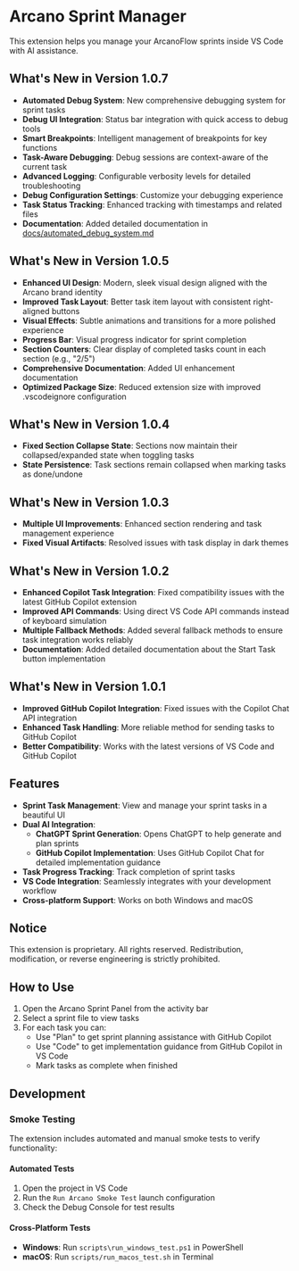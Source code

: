 # Arcano Sprint Manager

This extension helps you manage your ArcanoFlow sprints inside VS Code with AI assistance.

## What's New in Version 1.0.7

- **Automated Debug System**: New comprehensive debugging system for sprint tasks
- **Debug UI Integration**: Status bar integration with quick access to debug tools
- **Smart Breakpoints**: Intelligent management of breakpoints for key functions
- **Task-Aware Debugging**: Debug sessions are context-aware of the current task
- **Advanced Logging**: Configurable verbosity levels for detailed troubleshooting
- **Debug Configuration Settings**: Customize your debugging experience
- **Task Status Tracking**: Enhanced tracking with timestamps and related files
- **Documentation**: Added detailed documentation in [docs/automated_debug_system.md](docs/automated_debug_system.md)

## What's New in Version 1.0.5

- **Enhanced UI Design**: Modern, sleek visual design aligned with the Arcano brand identity
- **Improved Task Layout**: Better task item layout with consistent right-aligned buttons
- **Visual Effects**: Subtle animations and transitions for a more polished experience
- **Progress Bar**: Visual progress indicator for sprint completion
- **Section Counters**: Clear display of completed tasks count in each section (e.g., "2/5")
- **Comprehensive Documentation**: Added UI enhancement documentation
- **Optimized Package Size**: Reduced extension size with improved .vscodeignore configuration

## What's New in Version 1.0.4

- **Fixed Section Collapse State**: Sections now maintain their collapsed/expanded state when toggling tasks
- **State Persistence**: Task sections remain collapsed when marking tasks as done/undone

## What's New in Version 1.0.3

- **Multiple UI Improvements**: Enhanced section rendering and task management experience
- **Fixed Visual Artifacts**: Resolved issues with task display in dark themes

## What's New in Version 1.0.2

- **Enhanced Copilot Task Integration**: Fixed compatibility issues with the latest GitHub Copilot extension
- **Improved API Commands**: Using direct VS Code API commands instead of keyboard simulation
- **Multiple Fallback Methods**: Added several fallback methods to ensure task integration works reliably
- **Documentation**: Added detailed documentation about the Start Task button implementation

## What's New in Version 1.0.1

- **Improved GitHub Copilot Integration**: Fixed issues with the Copilot Chat API integration
- **Enhanced Task Handling**: More reliable method for sending tasks to GitHub Copilot
- **Better Compatibility**: Works with the latest versions of VS Code and GitHub Copilot

## Features

- **Sprint Task Management**: View and manage your sprint tasks in a beautiful UI
- **Dual AI Integration**:
  - **ChatGPT Sprint Generation**: Opens ChatGPT to help generate and plan sprints
  - **GitHub Copilot Implementation**: Uses GitHub Copilot Chat for detailed implementation guidance
- **Task Progress Tracking**: Track completion of sprint tasks
- **VS Code Integration**: Seamlessly integrates with your development workflow
- **Cross-platform Support**: Works on both Windows and macOS

## Notice

This extension is proprietary. All rights reserved. Redistribution, modification, or reverse engineering is strictly prohibited.

## How to Use

1. Open the Arcano Sprint Panel from the activity bar
2. Select a sprint file to view tasks
3. For each task you can:
   - Use "Plan" to get sprint planning assistance with GitHub Copilot
   - Use "Code" to get implementation guidance from GitHub Copilot in VS Code
   - Mark tasks as complete when finished

## Development

### Smoke Testing

The extension includes automated and manual smoke tests to verify functionality:

#### Automated Tests
1. Open the project in VS Code
2. Run the `Run Arcano Smoke Test` launch configuration
3. Check the Debug Console for test results

#### Cross-Platform Tests
- **Windows**: Run `scripts\run_windows_test.ps1` in PowerShell
- **macOS**: Run `scripts/run_macos_test.sh` in Terminal



